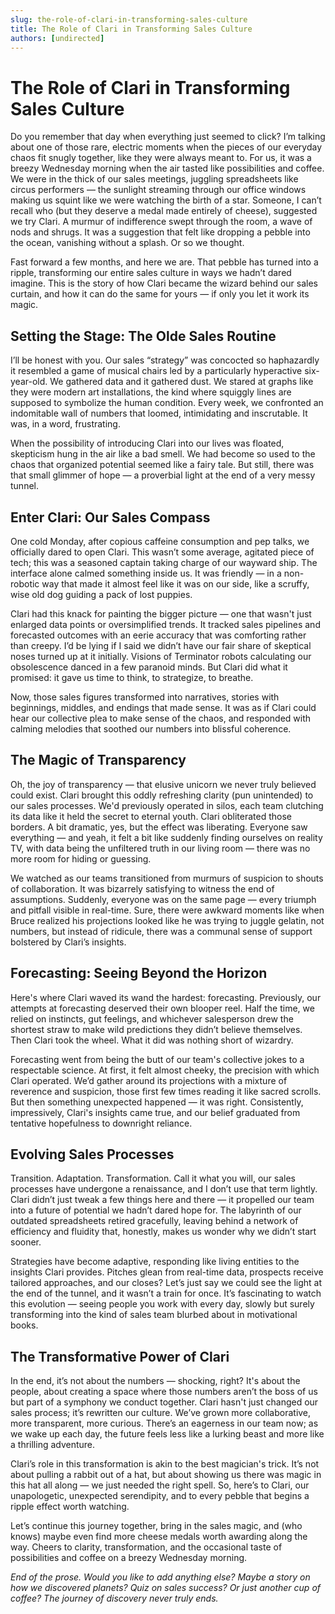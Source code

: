 ```yaml
---
slug: the-role-of-clari-in-transforming-sales-culture
title: The Role of Clari in Transforming Sales Culture
authors: [undirected]
---
```



# The Role of Clari in Transforming Sales Culture

Do you remember that day when everything just seemed to click? I’m talking about one of those rare, electric moments when the pieces of our everyday chaos fit snugly together, like they were always meant to. For us, it was a breezy Wednesday morning when the air tasted like possibilities and coffee. We were in the thick of our sales meetings, juggling spreadsheets like circus performers — the sunlight streaming through our office windows making us squint like we were watching the birth of a star. Someone, I can’t recall who (but they deserve a medal made entirely of cheese), suggested we try Clari. A murmur of indifference swept through the room, a wave of nods and shrugs. It was a suggestion that felt like dropping a pebble into the ocean, vanishing without a splash. Or so we thought.

Fast forward a few months, and here we are. That pebble has turned into a ripple, transforming our entire sales culture in ways we hadn’t dared imagine. This is the story of how Clari became the wizard behind our sales curtain, and how it can do the same for yours — if only you let it work its magic.

## Setting the Stage: The Olde Sales Routine

I’ll be honest with you. Our sales “strategy” was concocted so haphazardly it resembled a game of musical chairs led by a particularly hyperactive six-year-old. We gathered data and it gathered dust. We stared at graphs like they were modern art installations, the kind where squiggly lines are supposed to symbolize the human condition. Every week, we confronted an indomitable wall of numbers that loomed, intimidating and inscrutable. It was, in a word, frustrating.

When the possibility of introducing Clari into our lives was floated, skepticism hung in the air like a bad smell. We had become so used to the chaos that organized potential seemed like a fairy tale. But still, there was that small glimmer of hope — a proverbial light at the end of a very messy tunnel.

## Enter Clari: Our Sales Compass

One cold Monday, after copious caffeine consumption and pep talks, we officially dared to open Clari. This wasn’t some average, agitated piece of tech; this was a seasoned captain taking charge of our wayward ship. The interface alone calmed something inside us. It was friendly — in a non-robotic way that made it almost feel like it was on our side, like a scruffy, wise old dog guiding a pack of lost puppies.

Clari had this knack for painting the bigger picture — one that wasn't just enlarged data points or oversimplified trends. It tracked sales pipelines and forecasted outcomes with an eerie accuracy that was comforting rather than creepy. I’d be lying if I said we didn’t have our fair share of skeptical noses turned up at it initially. Visions of Terminator robots calculating our obsolescence danced in a few paranoid minds. But Clari did what it promised: it gave us time to think, to strategize, to breathe.

Now, those sales figures transformed into narratives, stories with beginnings, middles, and endings that made sense. It was as if Clari could hear our collective plea to make sense of the chaos, and responded with calming melodies that soothed our numbers into blissful coherence.

## The Magic of Transparency

Oh, the joy of transparency — that elusive unicorn we never truly believed could exist. Clari brought this oddly refreshing clarity (pun unintended) to our sales processes. We'd previously operated in silos, each team clutching its data like it held the secret to eternal youth. Clari obliterated those borders. A bit dramatic, yes, but the effect was liberating. Everyone saw everything — and yeah, it felt a bit like suddenly finding ourselves on reality TV, with data being the unfiltered truth in our living room — there was no more room for hiding or guessing.

We watched as our teams transitioned from murmurs of suspicion to shouts of collaboration. It was bizarrely satisfying to witness the end of assumptions. Suddenly, everyone was on the same page — every triumph and pitfall visible in real-time. Sure, there were awkward moments like when Bruce realized his projections looked like he was trying to juggle gelatin, not numbers, but instead of ridicule, there was a communal sense of support bolstered by Clari’s insights.

## Forecasting: Seeing Beyond the Horizon

Here's where Clari waved its wand the hardest: forecasting. Previously, our attempts at forecasting deserved their own blooper reel. Half the time, we relied on instincts, gut feelings, and whichever salesperson drew the shortest straw to make wild predictions they didn’t believe themselves. Then Clari took the wheel. What it did was nothing short of wizardry.

Forecasting went from being the butt of our team's collective jokes to a respectable science. At first, it felt almost cheeky, the precision with which Clari operated. We’d gather around its projections with a mixture of reverence and suspicion, those first few times reading it like sacred scrolls. But then something unexpected happened — it was right. Consistently, impressively, Clari's insights came true, and our belief graduated from tentative hopefulness to downright reliance.

## Evolving Sales Processes

Transition. Adaptation. Transformation. Call it what you will, our sales processes have undergone a renaissance, and I don’t use that term lightly. Clari didn’t just tweak a few things here and there — it propelled our team into a future of potential we hadn’t dared hope for. The labyrinth of our outdated spreadsheets retired gracefully, leaving behind a network of efficiency and fluidity that, honestly, makes us wonder why we didn’t start sooner.

Strategies have become adaptive, responding like living entities to the insights Clari provides. Pitches glean from real-time data, prospects receive tailored approaches, and our closes? Let’s just say we could see the light at the end of the tunnel, and it wasn’t a train for once. It’s fascinating to watch this evolution — seeing people you work with every day, slowly but surely transforming into the kind of sales team blurbed about in motivational books.

## The Transformative Power of Clari

In the end, it’s not about the numbers — shocking, right? It's about the people, about creating a space where those numbers aren’t the boss of us but part of a symphony we conduct together. Clari hasn't just changed our sales process; it’s rewritten our culture. We’ve grown more collaborative, more transparent, more curious. There’s an eagerness in our team now; as we wake up each day, the future feels less like a lurking beast and more like a thrilling adventure.

Clari’s role in this transformation is akin to the best magician's trick. It’s not about pulling a rabbit out of a hat, but about showing us there was magic in this hat all along — we just needed the right spell. So, here’s to Clari, our unapologetic, unexpected serendipity, and to every pebble that begins a ripple effect worth watching.

Let’s continue this journey together, bring in the sales magic, and (who knows) maybe even find more cheese medals worth awarding along the way. Cheers to clarity, transformation, and the occasional taste of possibilities and coffee on a breezy Wednesday morning. 

*End of the prose. Would you like to add anything else? Maybe a story on how we discovered planets? Quiz on sales success? Or just another cup of coffee? The journey of discovery never truly ends.*